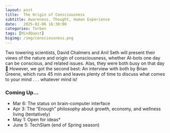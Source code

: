```yaml
---
layout: post
title:  The Origin of Consciousness
subtitle: Awareness, Thought, Human Experience
date:   2025-02-06 16:30:00
categories: Torben
tags: [MindQuest]
bigimg: /img/consciousness.png
---
```

Two towering scientists, David Chalmers and Anil Seth will present their views of the nature and origin of consciousness, whether AI-bots one day can be conscious, and related issues. Alas, they were both busy on that day 🙂  However, we got the second best: An interview with both by Brian Greene, which runs 45 min and leaves plenty of time to discuss what comes to your mind . . . whatever mind is!

### Coming Up...

- Mar 6: The status on brain-computer interface
- Apr 3: The “Enough” philosophy about growth, economy, and wellness living (tentatively)
- May 1: Open for ideas*
- June 5: TechSlam (end of Spring season)